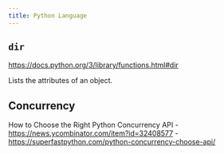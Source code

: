 ```yaml
---
title: Python Language
---
```


## `dir`

https://docs.python.org/3/library/functions.html#dir

Lists the attributes of an object.

## Concurrency

How to Choose the Right Python Concurrency API - https://news.ycombinator.com/item?id=32408577 - https://superfastpython.com/python-concurrency-choose-api/
